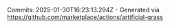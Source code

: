 Commits: 2025-01-30T16:23:13.294Z - Generated via https://github.com/marketplace/actions/artificial-grass
<br>
